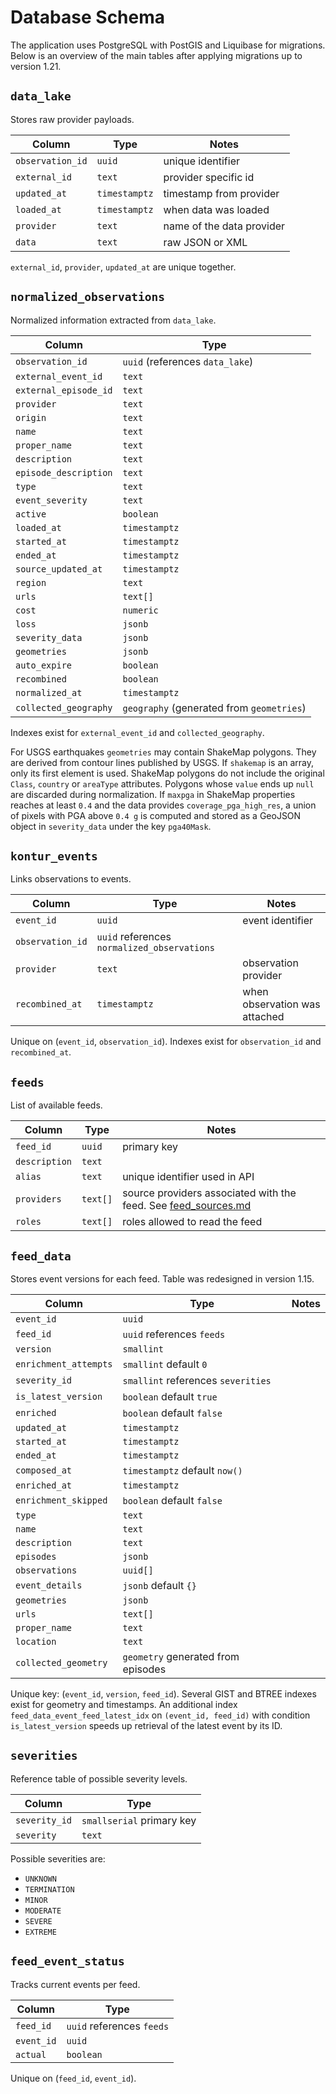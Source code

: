 # Database Schema

The application uses PostgreSQL with PostGIS and Liquibase for migrations. Below is an overview of the main tables after applying migrations up to version 1.21.

## `data_lake`
Stores raw provider payloads.

| Column | Type | Notes |
| ------ | ---- | ----- |
| `observation_id` | `uuid` | unique identifier |
| `external_id` | `text` | provider specific id |
| `updated_at` | `timestamptz` | timestamp from provider |
| `loaded_at` | `timestamptz` | when data was loaded |
| `provider` | `text` | name of the data provider |
| `data` | `text` | raw JSON or XML |

`external_id`, `provider`, `updated_at` are unique together.

## `normalized_observations`
Normalized information extracted from `data_lake`.

| Column | Type |
| ------ | ---- |
| `observation_id` | `uuid` (references `data_lake`)
| `external_event_id` | `text`
| `external_episode_id` | `text`
| `provider` | `text`
| `origin` | `text`
| `name` | `text`
| `proper_name` | `text`
| `description` | `text`
| `episode_description` | `text`
| `type` | `text`
| `event_severity` | `text`
| `active` | `boolean`
| `loaded_at` | `timestamptz`
| `started_at` | `timestamptz`
| `ended_at` | `timestamptz`
| `source_updated_at` | `timestamptz`
| `region` | `text`
| `urls` | `text[]`
| `cost` | `numeric`
| `loss` | `jsonb`
| `severity_data` | `jsonb`
| `geometries` | `jsonb`
| `auto_expire` | `boolean`
| `recombined` | `boolean`
| `normalized_at` | `timestamptz`
| `collected_geography` | `geography` (generated from `geometries`)

Indexes exist for `external_event_id` and `collected_geography`.

For USGS earthquakes `geometries` may contain ShakeMap polygons. They are derived
from contour lines published by USGS. If `shakemap` is an array, only
its first element is used. ShakeMap polygons do not include the original
`Class`, `country` or `areaType` attributes. Polygons whose `value` ends up
`null` are discarded during normalization. If `maxpga` in ShakeMap properties
reaches at least `0.4` and the data provides `coverage_pga_high_res`, a union of
pixels with PGA above `0.4 g` is computed and stored as a GeoJSON object in
`severity_data` under the key `pga40Mask`.

## `kontur_events`
Links observations to events.

| Column | Type | Notes |
| ------ | ---- | ----- |
| `event_id` | `uuid` | event identifier |
| `observation_id` | `uuid` references `normalized_observations` |
| `provider` | `text` | observation provider |
| `recombined_at` | `timestamptz` | when observation was attached |

Unique on (`event_id`, `observation_id`). Indexes exist for `observation_id` and `recombined_at`.

## `feeds`
List of available feeds.

| Column | Type | Notes |
| ------ | ---- | ----- |
| `feed_id` | `uuid` | primary key |
| `description` | `text` | |
| `alias` | `text` | unique identifier used in API |
| `providers` | `text[]` | source providers associated with the feed. See [feed_sources.md](feed_sources.md) |
| `roles` | `text[]` | roles allowed to read the feed |

## `feed_data`
Stores event versions for each feed. Table was redesigned in version 1.15.

| Column | Type | Notes |
| ------ | ---- | ----- |
| `event_id` | `uuid` |
| `feed_id` | `uuid` references `feeds` |
| `version` | `smallint` |
| `enrichment_attempts` | `smallint` default `0` |
| `severity_id` | `smallint` references `severities` |
| `is_latest_version` | `boolean` default `true` |
| `enriched` | `boolean` default `false` |
| `updated_at` | `timestamptz` |
| `started_at` | `timestamptz` |
| `ended_at` | `timestamptz` |
| `composed_at` | `timestamptz` default `now()` |
| `enriched_at` | `timestamptz` |
| `enrichment_skipped` | `boolean` default `false` |
| `type` | `text` |
| `name` | `text` |
| `description` | `text` |
| `episodes` | `jsonb` |
| `observations` | `uuid[]` |
| `event_details` | `jsonb` default `{}` |
| `geometries` | `jsonb` |
| `urls` | `text[]` |
| `proper_name` | `text` |
| `location` | `text` |
| `collected_geometry` | `geometry` generated from episodes |

Unique key: (`event_id`, `version`, `feed_id`). Several GIST and BTREE indexes exist for geometry and timestamps. An additional
index `feed_data_event_feed_latest_idx` on `(event_id, feed_id)` with condition `is_latest_version` speeds up retrieval of the
latest event by its ID.

## `severities`
Reference table of possible severity levels.

| Column | Type |
| ------ | ---- |
| `severity_id` | `smallserial` primary key |
| `severity` | `text` |

Possible severities are:

- `UNKNOWN`
- `TERMINATION`
- `MINOR`
- `MODERATE`
- `SEVERE`
- `EXTREME`

## `feed_event_status`
Tracks current events per feed.

| Column | Type |
| ------ | ---- |
| `feed_id` | `uuid` references `feeds` |
| `event_id` | `uuid` |
| `actual` | `boolean` |

Unique on (`feed_id`, `event_id`).
